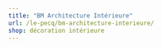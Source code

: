 ```yaml
---
title: "BM Architecture Intérieure"
url: /le-pecq/bm-architecture-interieure/
shop: décoration intérieure
---
```

